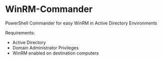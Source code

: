 # WinRM-Commander
PowerShell Commander for easy WinRM in Active Directory Environments

Requirements:
- Active Directory
- Domain Administrator Privileges
- WinRM enabled on destination computers
